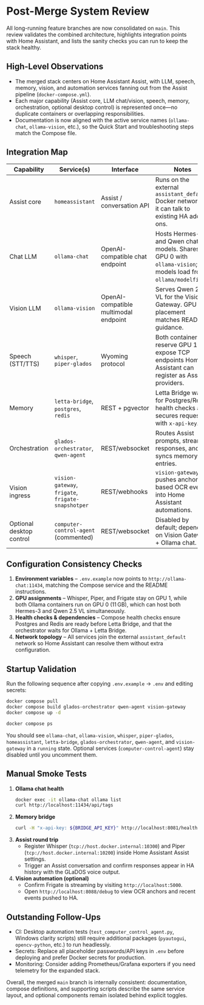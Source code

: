 # Post-Merge System Review

All long-running feature branches are now consolidated on `main`. This review validates the combined architecture, highlights integration points with Home Assistant, and lists the sanity checks you can run to keep the stack healthy.

## High-Level Observations

- The merged stack centers on Home Assistant Assist, with LLM, speech, memory, vision, and automation services fanning out from the Assist pipeline (`docker-compose.yml`).
- Each major capability (Assist core, LLM chat/vision, speech, memory, orchestration, optional desktop control) is represented once—no duplicate containers or overlapping responsibilities.
- Documentation is now aligned with the active service names (`ollama-chat`, `ollama-vision`, etc.), so the Quick Start and troubleshooting steps match the Compose file.

## Integration Map

| Capability | Service(s) | Interface | Notes |
|------------|------------|-----------|-------|
| Assist core | `homeassistant` | Assist / conversation API | Runs on the external `assistant_default` Docker network so it can talk to existing HA add-ons.
| Chat LLM | `ollama-chat` | OpenAI-compatible chat endpoint | Hosts Hermes-3 and Qwen chat models. Shares GPU 0 with `ollama-vision`; models load from `ollama/modelfiles`.
| Vision LLM | `ollama-vision` | OpenAI-compatible multimodal endpoint | Serves Qwen 2.5 VL for the Vision Gateway. GPU 0 placement matches README guidance.
| Speech (STT/TTS) | `whisper`, `piper-glados` | Wyoming protocol | Both containers reserve GPU 1 and expose TCP endpoints Home Assistant can register as Assist providers.
| Memory | `letta-bridge`, `postgres`, `redis` | REST + pgvector | Letta Bridge waits for Postgres/Redis health checks and secures requests with `x-api-key`.
| Orchestration | `glados-orchestrator`, `qwen-agent` | REST/websocket | Routes Assist prompts, streams responses, and syncs memory entries.
| Vision ingress | `vision-gateway`, `frigate`, `frigate-snapshotper` | REST/webhooks | `vision-gateway` pushes anchor-based OCR events into Home Assistant automations.
| Optional desktop control | `computer-control-agent` (commented) | REST/websocket | Disabled by default; depends on Vision Gateway + Ollama chat.

## Configuration Consistency Checks

1. **Environment variables** – `.env.example` now points to `http://ollama-chat:11434`, matching the Compose service and the README instructions.
2. **GPU assignments** – Whisper, Piper, and Frigate stay on GPU 1, while both Ollama containers run on GPU 0 (11 GB), which can host both Hermes-3 and Qwen 2.5 VL simultaneously.
3. **Health checks & dependencies** – Compose health checks ensure Postgres and Redis are ready before Letta Bridge, and that the orchestrator waits for Ollama + Letta Bridge.
4. **Network topology** – All services join the external `assistant_default` network so Home Assistant can resolve them without extra configuration.

## Startup Validation

Run the following sequence after copying `.env.example` → `.env` and editing secrets:

```bash
docker compose pull
docker compose build glados-orchestrator qwen-agent vision-gateway
docker compose up -d

docker compose ps
```

You should see `ollama-chat`, `ollama-vision`, `whisper`, `piper-glados`, `homeassistant`, `letta-bridge`, `glados-orchestrator`, `qwen-agent`, and `vision-gateway` in a `running` state. Optional services (`computer-control-agent`) stay disabled until you uncomment them.

## Manual Smoke Tests

1. **Ollama chat health**
   ```bash
   docker exec -it ollama-chat ollama list
   curl http://localhost:11434/api/tags
   ```
2. **Memory bridge**
   ```bash
   curl -H "x-api-key: ${BRIDGE_API_KEY}" http://localhost:8081/healthz
   ```
3. **Assist round trip**
   - Register Whisper (`tcp://host.docker.internal:10300`) and Piper (`tcp://host.docker.internal:10200`) inside Home Assistant Assist settings.
   - Trigger an Assist conversation and confirm responses appear in HA history with the GLaDOS voice output.
4. **Vision automation (optional)**
   - Confirm Frigate is streaming by visiting `http://localhost:5000`.
   - Open `http://localhost:8088/debug` to view OCR anchors and recent events pushed to HA.

## Outstanding Follow-Ups

- CI: Desktop automation tests (`test_computer_control_agent.py`, Windows clarity scripts) still require additional packages (`pyautogui`, `opencv-python`, etc.) to run headlessly.
- Secrets: Replace all placeholder passwords/API keys in `.env` before deploying and prefer Docker secrets for production.
- Monitoring: Consider adding Prometheus/Grafana exporters if you need telemetry for the expanded stack.

Overall, the merged `main` branch is internally consistent: documentation, compose definitions, and supporting scripts describe the same service layout, and optional components remain isolated behind explicit toggles.
